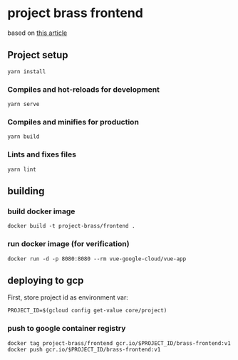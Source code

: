 # project brass frontend
based on [this article](https://medium.com/google-cloud/a-clearer-vue-in-google-cloud-2370a4b048cd)

## Project setup
```
yarn install
```

### Compiles and hot-reloads for development
```
yarn serve
```

### Compiles and minifies for production
```
yarn build
```

### Lints and fixes files
```
yarn lint
```

## building

### build docker image
```
docker build -t project-brass/frontend .
```
### run docker image (for verification)
```
docker run -d -p 8080:8080 --rm vue-google-cloud/vue-app
```
## deploying to gcp 
First, store project id as environment var:
```
PROJECT_ID=$(gcloud config get-value core/project)
```
### push to google container registry
```
docker tag project-brass/frontend gcr.io/$PROJECT_ID/brass-frontend:v1
docker push gcr.io/$PROJECT_ID/brass-frontend:v1
```
